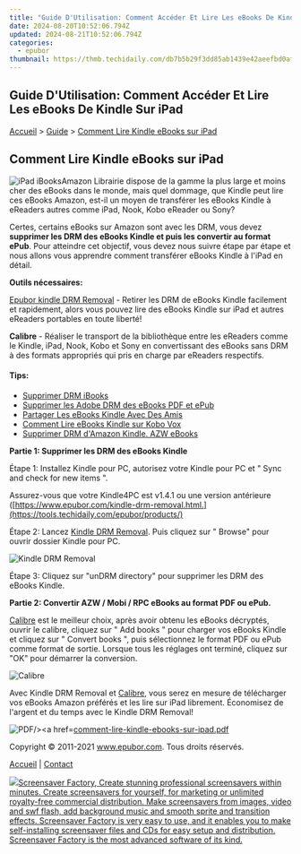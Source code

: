 ```yaml
---
title: "Guide D'Utilisation: Comment Accéder Et Lire Les eBooks De Kindle Sur iPad"
date: 2024-08-20T10:52:06.794Z
updated: 2024-08-21T10:52:06.794Z
categories:
  - epubor
thumbnail: https://thmb.techidaily.com/db7b5b29f3dd85ab1439e42aeefbd0af6cf9e882cf1c9c7fcb2a6858953bbb8e.jpg
---
```


## Guide D'Utilisation: Comment Accéder Et Lire Les eBooks De Kindle Sur iPad

[Accueil](http://www.epubor.com/fr/) \> [Guide](https://tools.techidaily.com/epubor/products/) \> [Comment Lire Kindle eBooks sur iPad](https://tools.techidaily.com/epubor/products/)

## Comment Lire Kindle eBooks sur iPad

![iPad iBooks](https://www.epubor.com/images/uppic/ipad%20reading.jpg "iRiver Story HD")Amazon Librairie dispose de la gamme la plus large et moins cher des eBooks dans le monde, mais quel dommage, que Kindle peut lire ces eBooks Amazon, est-il un moyen de transférer les eBooks Kindle à eReaders autres comme iPad, Nook, Kobo eReader ou Sony?

Certes, certains eBooks sur Amazon sont avec les DRM, vous devez **supprimer les DRM des eBooks Kindle et puis les convertir au format ePub**. Pour atteindre cet objectif, vous devez nous suivre étape par étape et nous allons vous apprendre comment transférer eBooks Kindle à l'iPad en détail.

**Outils nécessaires:**

[Epubor kindle DRM Removal](https://tools.techidaily.com/epubor/products/) \- Retirer les DRM de eBooks Kindle facilement et rapidement, alors vous pouvez lire des eBooks Kindle sur iPad et autres eReaders portables en toute liberté!

**Calibre** \- Réaliser le transport de la bibliothèque entre les eReaders comme le Kindle, iPad, Nook, Kobo et Sony en convertissant des eBooks sans DRM à des formats appropriés qui pris en charge par eReaders respectifs.

#### Tips:

* [Supprimer DRM iBooks](https://tools.techidaily.com/epubor/products/)
* [Supprimer les Adobe DRM des eBooks PDF et ePub](https://tools.techidaily.com/epubor/products/)
* [Partager Les eBooks Kindle Avec Des Amis](https://tools.techidaily.com/epubor/products/)
* [Comment Lire eBooks Kindle sur Kobo Vox](https://tools.techidaily.com/epubor/products/)
* [Supprimer DRM d'Amazon Kindle. AZW eBooks](https://tools.techidaily.com/epubor/products/)

**Partie 1: Supprimer les DRM des eBooks Kindle**

Étape 1: Installez Kindle pour PC, autorisez votre Kindle pour PC et " Sync and check for new items ". 

Assurez-vous que votre Kindle4PC est v1.4.1 ou une version antérieure ([https://www.epubor.com/kindle-drm-removal.html.](https://tools.techidaily.com/epubor/products/) 

Étape 2: Lancez [Kindle DRM Removal](https://tools.techidaily.com/epubor/products/). Puis cliquez sur " Browse" pour ouvrir dossier Kindle pour PC.

![Kindle DRM Removal](https://www.epubor.com/images/kindledrmremoval.jpg "Kindle DRM Removal")

 Étape 3: Cliquez sur "unDRM directory" pour supprimer les DRM des eBooks Kindle.

**Partie 2: Convertir AZW / Mobi / RPC eBooks au format PDF ou ePub.**

[Calibre](https://www.epubor.com) est le meilleur choix, après avoir obtenu les eBooks décryptés, ouvrir le calibre, cliquez sur " Add books " pour charger vos eBooks Kindle et cliquez sur " Convert books ", puis sélectionnez le format PDF ou ePub comme format de sortie. Lorsque tous les réglages ont terminé, cliquez sur "OK" pour démarrer la conversion.

![Calibre](https://www.epubor.com/images/remote/D4/1D/D41D8C_-story-hd-1.jpg "Calibre")

Avec Kindle DRM Removal et [Calibre](https://tools.techidaily.com/epubor/products/), vous serez en mesure de télécharger vos eBooks Amazon préférés et les lire sur iPad librement. Économisez de l'argent et du temps avec le Kindle DRM Removal!

![PDF/><a href=](https://www.epubor.com/images/remote/D4/1D/D41D8C_5F5pdf_icon.gif)[comment-lire-kindle-ebooks-sur-ipad.pdf](https://www.epubor.com/images/uppic/comment-lire-kindle-ebooks-sur-ipad.pdf)
  
  
Copyright © 2011-2021 www.epubor.com. Tous droits réservés. 

[Accueil](http://www.epubor.com/fr/) | [Contact](http://www.epubor.com/fr/mailto:support@epubor.com)

<ins class="adsbygoogle"
     style="display:block"
     data-ad-format="autorelaxed"
     data-ad-client="ca-pub-7571918770474297"
     data-ad-slot="1223367746"></ins>



<ins class="adsbygoogle"
     style="display:block"
     data-ad-client="ca-pub-7571918770474297"
     data-ad-slot="8358498916"
     data-ad-format="auto"
     data-full-width-responsive="true"></ins>



<!-- affiliate ads begin -->
<a href="https://secure.2checkout.com/order/checkout.php?PRODS=194977&QTY=1&AFFILIATE=108875&CART=1"><img src="https://www.blumentals.net/scrfactory/images/screensaver-software.png" border="0">Screensaver Factory, Create stunning professional screensavers within minutes. Create screensavers for yourself, for marketing or unlimited royalty-free commercial distribution. Make screensavers from images, video and swf flash, add background music and smooth sprite and transition effects. Screensaver Factory is very easy to use, and it enables you to make self-installing screensaver files and CDs for easy setup and distribution. Screensaver Factory is the most advanced software of its kind.</a>
<!-- affiliate ads end -->